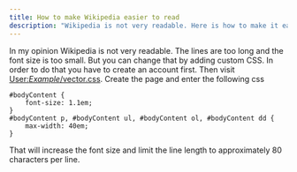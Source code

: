 ```yaml
---
title: How to make Wikipedia easier to read
description: "Wikipedia is not very readable. Here is how to make it easier."
---
```


In my opinion Wikipedia is not very readable. The lines are too long and the font size is too small. But you can change that by adding custom CSS. In order to do that you have to create an account first. Then visit [User:*Example*/vector.css](https://wikipedia.org/wiki/Special:MyPage/vector.css). Create the page and enter the following css

    #bodyContent {
        font-size: 1.1em;
    }
    #bodyContent p, #bodyContent ul, #bodyContent ol, #bodyContent dd {
        max-width: 40em;
    }

That will increase the font size and limit the line length to approximately 80 characters per line.
